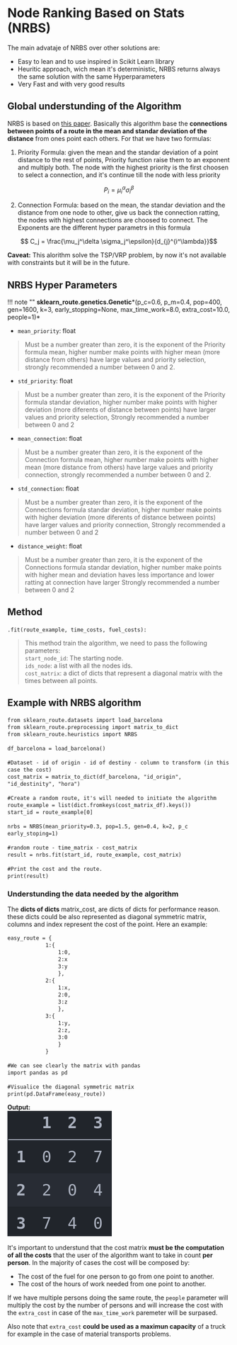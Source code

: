# Node Ranking Based on Stats (NRBS)

The main advataje of NRBS over other solutions are:

* Easy to lean and to use inspired in Scikit Learn library
* Heuritic approach, wich mean it's deterministic, NRBS returns always the same solution with the same Hyperparameters
* Very Fast and with very good results

## Global understunding of the Algorithm
NRBS is based on [this paper](https://arxiv.org/pdf/1608.01716.pdf). Basically this algorithm base the **connections between points of a route in the mean and standar deviation of the distance** from ones point each others. For that we have two formulas:

1. Priority Formula: given the mean and the standar deviation of a point distance to the rest of points, Priority function raise them to an exponent and multiply both. The node with the highest priority is the first choosen to select a connection, and it's continue till the node with less priority

$$P_i = \mu_i^\alpha \sigma_i^\beta$$

2. Connection Formula: based on the mean, the standar deviation and the distance from one node to other, give us back the connection ratting, the nodes with highest connections are choosed to connect. The Exponents are the different hyper parametrs in this formula

$$ C_j = \frac{\mu_j^\delta \sigma_j^\epsilon}{d_{j}^{i^\lambda}}$$


**Caveat:** This alorithm solve the TSP/VRP problem, by now it's not available with constraints but it will be in the future. 

## NRBS Hyper Parameters

!!! note ""
    **sklearn_route.genetics.Genetic***(p_c=0.6, p_m=0.4, pop=400, gen=1600, k=3, early_stopping=None,
                    max_time_work=8.0, extra_cost=10.0, people=1)*

* `mean_priority`: float
>Must be a number greater than zero, it is the exponent of the Priority formula mean, higher number make points with higher mean (more distance from others) have large values and priority selection, strongly recommended a number between 0 and 2.

* `std_priority`: float
>Must be a number greater than zero, it is the exponent of the Priority formula standar deviation, higher number make points with higher deviation (more diferents of distance between points) have larger values and priority selection, Strongly recommended a number between 0 and 2

* `mean_connection`: float
>Must be a number greater than zero, it is the exponent of the Connection formula mean, higher number make points with higher mean (more distance from others) have large values and priority connection, strongly recommended a number between 0 and 2.

* `std_connection`: float
>Must be a number greater than zero, it is the exponent of the Connections formula standar deviation, higher number make points with higher deviation (more diferents of distance between points) have larger values and priority connection, Strongly recommended a number between 0 and 2

* `distance_weight`: float
>Must be a number greater than zero, it is the exponent of the Connections formula standar deviation, higher number make points with higher mean and deviation haves less importance and lower ratting at connection  have larger Strongly recommended a number between 0 and 2

## Method

`.fit(route_example, time_costs, fuel_costs):`
> This method train the algorithm, we need to pass the following parameters:  
`start_node_id`: The starting node.  
`ids_node`: a list with all the nodes ids.   
`cost_matrix`: a dict of dicts that represent a diagonal matrix with the times between all points. 

## Example with NRBS algorithm

```
from sklearn_route.datasets import load_barcelona
from sklearn_route.preprocessing import matrix_to_dict
from sklearn_route.heuristics import NRBS 

df_barcelona = load_barcelona()

#Dataset - id of origin - id of destiny - column to transform (in this case the cost)
cost_matrix = matrix_to_dict(df_barcelona, "id_origin", "id_destinity", "hora")

#Create a random route, it's will needed to initiate the algorithm
route_example = list(dict.fromkeys(cost_matrix_df).keys())
start_id = route_example[0]

nrbs = NRBS(mean_priority=0.3, pop=1.5, gen=0.4, k=2, p_c early_stoping=1)

#random route - time_matrix - cost_matrix
result = nrbs.fit(start_id, route_example, cost_matrix)

#Print the cost and the route.
print(result)
```


### Understunding the data needed by the algorithm
The **dicts of dicts** matrix_cost, are dicts of dicts for performance reason. these dicts could be also represented as diagonal symmetric matrix, columns and index represent the cost of the point. Here an example:

```
easy_route = {
            1:{
                1:0,
                2:x
                3:y
                },
            2:{
                1:x,
                2:0,
                3:z
                },
            3:{
                1:y,
                2:z,
                3:0
                }
            }

#We can see clearly the matrix with pandas
import pandas as pd

#Visualice the diagonal symmetric matrix
print(pd.DataFrame(easy_route))
```

**Output:**  
![mini_matrix](images/diagonal_matrix_mini.png)

It's important to understund that the cost matrix **must be the computation of all the costs** that the user of the algorithm want to take in count **per person**. In the majority of cases the cost will be composed by:

* The cost of the fuel for one person to go from one point to another.
* The cost of the hours of work needed from one point to another.

If we have multiple persons doing the same route, the `people` parameter will multiply the cost by the number of persons and will increase the cost with the `extra_cost` in case of the ```max_time_work``` paremeter will be surpased.

Also note that `extra_cost` **could be used as a maximun capacity** of a truck for example in the case of material transports problems.